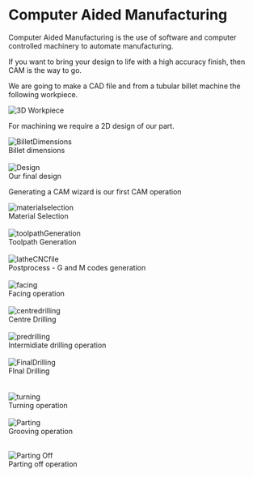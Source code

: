 # Computer Aided Manufacturing

Computer Aided Manufacturing is the use of software and computer controlled machinery to automate manufacturing.

If you want to bring your design to life with a high accuracy finish, then CAM is the way to go. 

We are going to make a CAD file and from a tubular billet machine the following workpiece.

![3D Workpiece](img/3Dworkpiece.PNG)

<!--This is how our billet will look like-->

For machining we require a 2D design of our part.

![BilletDimensions](img/billetDimensions.PNG)\
Billet dimensions
<br/><br/>
![Design](img/design.PNG)\
Our final design

Generating a CAM wizard is our first CAM operation

![materialselection](img/materialselection.PNG)\
Material Selection
<br/><br/>
![toolpathGeneration](img/toolpathGeneration.PNG)\
Toolpath Generation
<br/><br/>
![latheCNCfile](img/latheCNCfile.PNG)\
Postprocess - G and M codes generation
<br/><br/>
![facing](img/facing.PNG)\
Facing operation
<br/><br/>
![centredrilling](img/centredrill.PNG)\
Centre Drilling
<br/><br/>
![predrilling](img/smallerDrill.PNG)\
Intermidiate drilling operation
<br/><br/>
![FinalDrilling](img/largerDrill.PNG)\
FInal Drilling 
<br/><br/>  
![turning](img/turning.PNG)\
Turning operation
<br/><br/>
![Parting](img/parting.PNG)\
Grooving operation
<br/><br/>

![Parting Off](img/partingOff.PNG)\
Parting off operation







